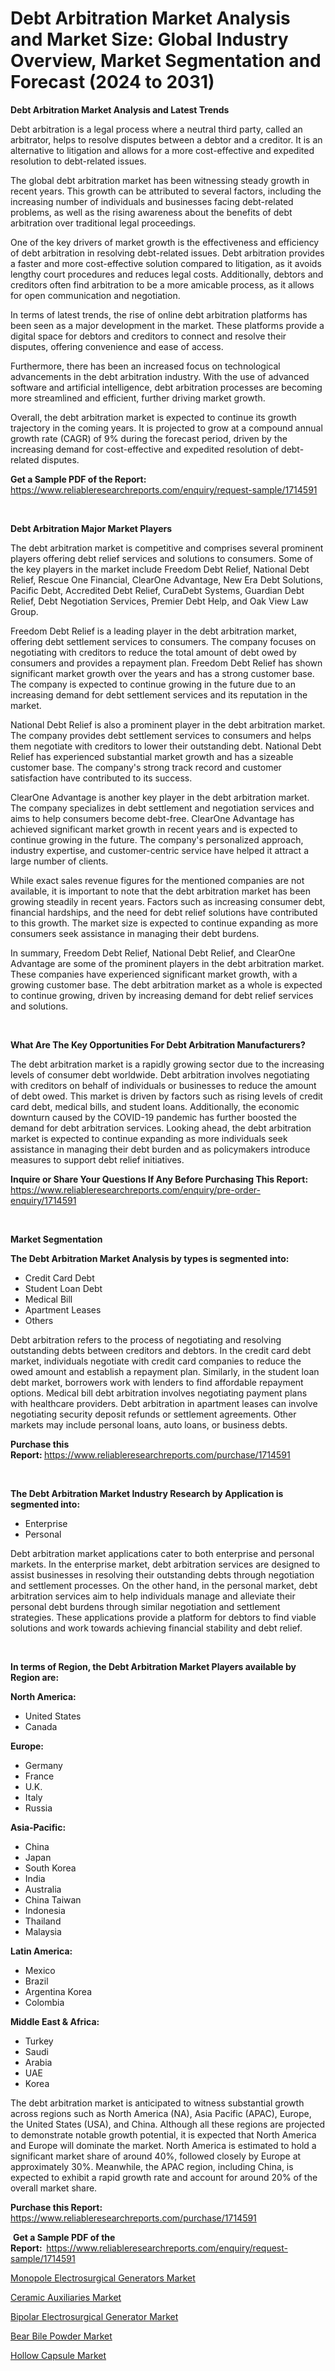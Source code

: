 <p><h1>Debt Arbitration Market Analysis and Market Size: Global Industry Overview, Market Segmentation and Forecast (2024 to 2031)</h1></p><p><strong>Debt Arbitration Market Analysis and Latest Trends</strong></p>
<p><p>Debt arbitration is a legal process where a neutral third party, called an arbitrator, helps to resolve disputes between a debtor and a creditor. It is an alternative to litigation and allows for a more cost-effective and expedited resolution to debt-related issues.</p><p>The global debt arbitration market has been witnessing steady growth in recent years. This growth can be attributed to several factors, including the increasing number of individuals and businesses facing debt-related problems, as well as the rising awareness about the benefits of debt arbitration over traditional legal proceedings.</p><p>One of the key drivers of market growth is the effectiveness and efficiency of debt arbitration in resolving debt-related issues. Debt arbitration provides a faster and more cost-effective solution compared to litigation, as it avoids lengthy court procedures and reduces legal costs. Additionally, debtors and creditors often find arbitration to be a more amicable process, as it allows for open communication and negotiation.</p><p>In terms of latest trends, the rise of online debt arbitration platforms has been seen as a major development in the market. These platforms provide a digital space for debtors and creditors to connect and resolve their disputes, offering convenience and ease of access.</p><p>Furthermore, there has been an increased focus on technological advancements in the debt arbitration industry. With the use of advanced software and artificial intelligence, debt arbitration processes are becoming more streamlined and efficient, further driving market growth.</p><p>Overall, the debt arbitration market is expected to continue its growth trajectory in the coming years. It is projected to grow at a compound annual growth rate (CAGR) of 9% during the forecast period, driven by the increasing demand for cost-effective and expedited resolution of debt-related disputes.</p></p>
<p><strong>Get a Sample PDF of the Report:&nbsp;</strong> <a href="https://www.reliableresearchreports.com/enquiry/request-sample/1714591">https://www.reliableresearchreports.com/enquiry/request-sample/1714591</a></p>
<p>&nbsp;</p>
<p><strong>Debt Arbitration Major Market Players</strong></p>
<p><p>The debt arbitration market is competitive and comprises several prominent players offering debt relief services and solutions to consumers. Some of the key players in the market include Freedom Debt Relief, National Debt Relief, Rescue One Financial, ClearOne Advantage, New Era Debt Solutions, Pacific Debt, Accredited Debt Relief, CuraDebt Systems, Guardian Debt Relief, Debt Negotiation Services, Premier Debt Help, and Oak View Law Group.</p><p>Freedom Debt Relief is a leading player in the debt arbitration market, offering debt settlement services to consumers. The company focuses on negotiating with creditors to reduce the total amount of debt owed by consumers and provides a repayment plan. Freedom Debt Relief has shown significant market growth over the years and has a strong customer base. The company is expected to continue growing in the future due to an increasing demand for debt settlement services and its reputation in the market.</p><p>National Debt Relief is also a prominent player in the debt arbitration market. The company provides debt settlement services to consumers and helps them negotiate with creditors to lower their outstanding debt. National Debt Relief has experienced substantial market growth and has a sizeable customer base. The company's strong track record and customer satisfaction have contributed to its success. </p><p>ClearOne Advantage is another key player in the debt arbitration market. The company specializes in debt settlement and negotiation services and aims to help consumers become debt-free. ClearOne Advantage has achieved significant market growth in recent years and is expected to continue growing in the future. The company's personalized approach, industry expertise, and customer-centric service have helped it attract a large number of clients.</p><p>While exact sales revenue figures for the mentioned companies are not available, it is important to note that the debt arbitration market has been growing steadily in recent years. Factors such as increasing consumer debt, financial hardships, and the need for debt relief solutions have contributed to this growth. The market size is expected to continue expanding as more consumers seek assistance in managing their debt burdens.</p><p>In summary, Freedom Debt Relief, National Debt Relief, and ClearOne Advantage are some of the prominent players in the debt arbitration market. These companies have experienced significant market growth, with a growing customer base. The debt arbitration market as a whole is expected to continue growing, driven by increasing demand for debt relief services and solutions.</p></p>
<p>&nbsp;</p>
<p><strong>What Are The Key Opportunities For Debt Arbitration Manufacturers?</strong></p>
<p><p>The debt arbitration market is a rapidly growing sector due to the increasing levels of consumer debt worldwide. Debt arbitration involves negotiating with creditors on behalf of individuals or businesses to reduce the amount of debt owed. This market is driven by factors such as rising levels of credit card debt, medical bills, and student loans. Additionally, the economic downturn caused by the COVID-19 pandemic has further boosted the demand for debt arbitration services. Looking ahead, the debt arbitration market is expected to continue expanding as more individuals seek assistance in managing their debt burden and as policymakers introduce measures to support debt relief initiatives.</p></p>
<p><strong>Inquire or Share Your Questions If Any Before Purchasing This Report:</strong> <a href="https://www.reliableresearchreports.com/enquiry/pre-order-enquiry/1714591">https://www.reliableresearchreports.com/enquiry/pre-order-enquiry/1714591</a></p>
<p>&nbsp;</p>
<p><strong>Market Segmentation</strong></p>
<p><strong>The Debt Arbitration Market Analysis by types is segmented into:</strong></p>
<p><ul><li>Credit Card Debt</li><li>Student Loan Debt</li><li>Medical Bill</li><li>Apartment Leases</li><li>Others</li></ul></p>
<p><p>Debt arbitration refers to the process of negotiating and resolving outstanding debts between creditors and debtors. In the credit card debt market, individuals negotiate with credit card companies to reduce the owed amount and establish a repayment plan. Similarly, in the student loan debt market, borrowers work with lenders to find affordable repayment options. Medical bill debt arbitration involves negotiating payment plans with healthcare providers. Debt arbitration in apartment leases can involve negotiating security deposit refunds or settlement agreements. Other markets may include personal loans, auto loans, or business debts.</p></p>
<p><strong>Purchase this Report:&nbsp;</strong><a href="https://www.reliableresearchreports.com/purchase/1714591">https://www.reliableresearchreports.com/purchase/1714591</a></p>
<p>&nbsp;</p>
<p><strong>The Debt Arbitration Market Industry Research by Application is segmented into:</strong></p>
<p><ul><li>Enterprise</li><li>Personal</li></ul></p>
<p><p>Debt arbitration market applications cater to both enterprise and personal markets. In the enterprise market, debt arbitration services are designed to assist businesses in resolving their outstanding debts through negotiation and settlement processes. On the other hand, in the personal market, debt arbitration services aim to help individuals manage and alleviate their personal debt burdens through similar negotiation and settlement strategies. These applications provide a platform for debtors to find viable solutions and work towards achieving financial stability and debt relief.</p></p>
<p>&nbsp;</p>
<p><strong>In terms of Region, the Debt Arbitration Market Players available by Region are:</strong></p>
<p>
    <p> <strong> North America: </strong>
        <ul>
            <li>United States</li>
            <li>Canada</li>
        </ul>
        </p> 
    <p> <strong> Europe: </strong>
        <ul>
            <li>Germany</li>
            <li>France</li>
            <li>U.K.</li>
            <li>Italy</li>
            <li>Russia</li>
        </ul>
        </p> 
    <p> <strong> Asia-Pacific: </strong>
        <ul>
            <li>China</li>
            <li>Japan</li>
            <li>South Korea</li>
            <li>India</li>
            <li>Australia</li>
            <li>China Taiwan</li>
            <li>Indonesia</li>
            <li>Thailand</li>
            <li>Malaysia</li>
        </ul>
        </p> 
    <p> <strong> Latin America: </strong>
        <ul>
            <li>Mexico</li>
            <li>Brazil</li>
            <li>Argentina Korea</li>
            <li>Colombia</li>
        </ul>
        </p> 
    <p> <strong> Middle East & Africa: </strong>
        <ul>
            <li>Turkey</li>
            <li>Saudi</li>
            <li>Arabia</li>
            <li>UAE</li>
            <li>Korea</li>
        </ul>
    </p>
    </p>
<p><p>The debt arbitration market is anticipated to witness substantial growth across regions such as North America (NA), Asia Pacific (APAC), Europe, the United States (USA), and China. Although all these regions are projected to demonstrate notable growth potential, it is expected that North America and Europe will dominate the market. North America is estimated to hold a significant market share of around 40%, followed closely by Europe at approximately 30%. Meanwhile, the APAC region, including China, is expected to exhibit a rapid growth rate and account for around 20% of the overall market share.</p></p>
<p><strong>Purchase this Report: </strong><a href="https://www.reliableresearchreports.com/purchase/1714591">https://www.reliableresearchreports.com/purchase/1714591</a></p>
<p>&nbsp;<strong>Get a Sample PDF of the Report:&nbsp;&nbsp;</strong><a href="https://www.reliableresearchreports.com/enquiry/request-sample/1714591">https://www.reliableresearchreports.com/enquiry/request-sample/1714591</a></p>
<p><strong></strong></p>
<p><p><a href="https://medium.com/@michellebutler19/monopole-electrosurgical-generators-market-size-market-outlook-and-market-forecast-2024-to-2031-c3ed3ca63996">Monopole Electrosurgical Generators Market</a></p><p><a href="https://medium.com/@michellebutler19/ceramic-auxiliaries-market-insight-market-trends-growth-forecasted-from-2024-to-2031-9637d2bc78d5">Ceramic Auxiliaries Market</a></p><p><a href="https://medium.com/@michellebutler19/bipolar-electrosurgical-generator-market-insight-market-trends-growth-forecasted-from-2024-to-f5a6f5cd8f2e">Bipolar Electrosurgical Generator Market</a></p><p><a href="https://github.com/abdelrhmankishk22/Market-Research-Report-List-2/blob/main/bear-bile-powder-market.md">Bear Bile Powder Market</a></p><p><a href="https://github.com/mahnoor2003/Market-Research-Report-List-2/blob/main/hollow-capsule-market.md">Hollow Capsule Market</a></p></p>